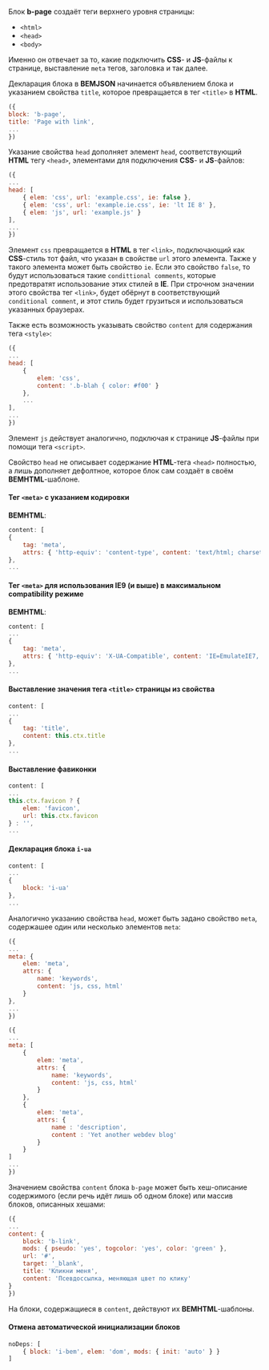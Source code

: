 Блок **b-page** создаёт теги верхнего уровня страницы:

* `<html>`
* `<head>`
* `<body>`

Именно он отвечает за то, какие подключить **CSS**- и **JS**-файлы к странице, выставление `meta` тегов, заголовка и так далее.

Декларация блока в **BEMJSON** начинается объявлением блока и указанием свойства `title`, которое превращается в тег `<title>` в **HTML**.

```js
({
block: 'b-page',
title: 'Page with link',
...
})
```

Указание свойства `head` дополняет элемент `head`, соответствующий **HTML** тегу `<head>`, элементами для подключения **CSS**- и **JS**-файлов:

```js
({
...
head: [
    { elem: 'css', url: 'example.css', ie: false },
    { elem: 'css', url: 'example.ie.css', ie: 'lt IE 8' },
    { elem: 'js', url: 'example.js' }
],
...
})
```

Элемент `css` превращается в **HTML** в тег `<link>`, подключающий как **CSS**-стиль тот файл, что указан в свойстве `url` этого элемента. Также у такого элемента может быть свойство `ie`.
Если это свойство `false`, то будут использоваться такие `condittional comments`, которые предотвратят использование этих стилей в **IE**. При строчном значении этого свойства тег `<link>`, будет обёрнут в соответствующий `conditional comment`, и этот стиль будет грузиться и использоваться указанных браузерах.

Также есть возможность указывать свойство `content` для содержания тега `<style>`:

```js
({
...
head: [
    {
        elem: 'css',
        content: '.b-blah { color: #f00' }
    },
    ...
],
...
})
```


Элемент `js` действует аналогично, подключая к странице **JS**-файлы при помощи тега `<script>`.

Свойство `head` не описывает содержание **HTML**-тега `<head>` полностью, а лишь дополняет дефолтное, которое блок сам создаёт в своём **BEMHTML**-шаблоне.

#### Тег `<meta>` с указанием кодировки

**BEMHTML**:

```js
content: [
{
    tag: 'meta',
    attrs: { 'http-equiv': 'content-type', content: 'text/html; charset=utf-8' }
},
...
```

#### Тег `<meta>` для использования **IE9** (и выше) в максимальном **compatibility** режиме

**BEMHTML**:

```js
content: [
...
{
    tag: 'meta',
    attrs: { 'http-equiv': 'X-UA-Compatible', content: 'IE=EmulateIE7, IE=edge' }
},
...
```

#### Выставление значения тега `<title>` страницы из свойства

```js
content: [
...
{
    tag: 'title',
    content: this.ctx.title
},
...
```


#### Выставление фавиконки

```js
content: [
...
this.ctx.favicon ? {
    elem: 'favicon',
    url: this.ctx.favicon
} : '',
...
```


#### Декларация блока `i-ua`

```js
content: [
...
{
    block: 'i-ua'
},
...
```


Аналогично указанию свойства `head`, может быть задано свойство `meta`, содержашее один или несколько элементов `meta`:

```js
({
...
meta: {
    elem: 'meta',
    attrs: {
        name: 'keywords',
        content: 'js, css, html'
    }
},
...
})
```

```js
({
...
meta: [
    {
        elem: 'meta',
        attrs: {
            name: 'keywords',
            content: 'js, css, html'
        }
    },
    {
        elem: 'meta',
        attrs: {
            name : 'description',
            content : 'Yet another webdev blog'
        }
    }
]
...
})
```

Значением свойства `content` блока `b-page` может быть хеш-описание содержимого (если речь идёт лишь об одном блоке) или массив блоков, описанных хешами:

```js
({
...
content: {
    block: 'b-link',
    mods: { pseudo: 'yes', togcolor: 'yes', color: 'green' },
    url: '#',
    target: '_blank',
    title: 'Кликни меня',
    content: 'Псевдоссылка, меняющая цвет по клику'
}
})
```

На блоки, содержащиеся в `content`, действуют их **BEMHTML**-шаблоны.

#### Отмена автоматической инициализации блоков

```js
noDeps: [
    { block: 'i-bem', elem: 'dom', mods: { init: 'auto' } }
]
```

